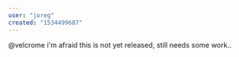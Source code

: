 ```yaml
---
user: "joreg"
created: "1534499687"
---
```


@velcrome i'm afraid this is not yet released, still needs some work..
